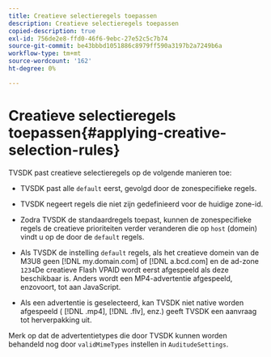 ```yaml
---
title: Creatieve selectieregels toepassen
description: Creatieve selectieregels toepassen
copied-description: true
exl-id: 756de2e8-ffd0-46f6-9ebc-27e52c5c7b74
source-git-commit: be43bbbd1051886c8979ff590a3197b2a7249b6a
workflow-type: tm+mt
source-wordcount: '162'
ht-degree: 0%

---
```


# Creatieve selectieregels toepassen{#applying-creative-selection-rules}

TVSDK past creatieve selectieregels op de volgende manieren toe:

* TVSDK past alle `default` eerst, gevolgd door de zonespecifieke regels.
* TVSDK negeert regels die niet zijn gedefinieerd voor de huidige zone-id.
* Zodra TVSDK de standaardregels toepast, kunnen de zonespecifieke regels de creatieve prioriteiten verder veranderen die op `host` (domein) vindt u op de door de `default` regels.

* Als TVSDK de instelling `default` regels, als het creatieve domein van de M3U8 geen [!DNL my.domain.com] of [!DNL a.bcd.com] en de ad-zone `1234`De creatieve Flash VPAID wordt eerst afgespeeld als deze beschikbaar is. Anders wordt een MP4-advertentie afgespeeld, enzovoort, tot aan JavaScript.

* Als een advertentie is geselecteerd, kan TVSDK niet native worden afgespeeld ( [!DNL .mp4], [!DNL .flv], enz.) geeft TVSDK een aanvraag tot herverpakking uit.

Merk op dat de advertentietypes die door TVSDK kunnen worden behandeld nog door `validMimeTypes` instellen in `AuditudeSettings`.
